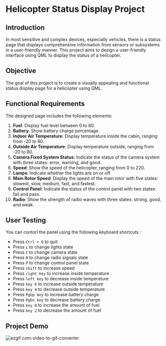 # Helicopter Status Display Project

## Introduction
In most sensitive and complex devices, especially vehicles, there is a status page that displays comprehensive information from sensors or subsystems in a user-friendly manner. This project aims to design a user-friendly interface using QML to display the status of a helicopter.

## Objective
The goal of this project is to create a visually appealing and functional status display page for a helicopter using QML.

## Functional Requirements
The designed page includes the following elements:

1. **Fuel**: Display fuel level between 0 to 80.
2. **Battery**: Show battery charge percentage.
3. **Indoor Air Temperature**: Display temperature inside the cabin, ranging from -20 to 80.
4. **Outside Air Temperature**: Display temperature outside, ranging from -20 to 80.
5. **Camera Fixed System Status**: Indicate the status of the camera system with three states: error, warning, and good.
6. **Speed**: Show the speed of the helicopter, ranging from 0 to 220.
7. **Lamps**: Indicate whether the lights are on or off.
8. **Main Rotor Speed**: Display the speed of the main rotor with five states: slowest, slow, medium, fast, and fastest.
9. **Control Panel**: Indicate the status of the control panel with two states: fail and pass.
10. **Radio**: Show the strength of radio waves with three states: strong, good, and weak.

## User Testing

You can contorl the panel using the following keyboard shortcuts :
- Press `Ctrl + Q` to quit
- Press `L` to change lights state
- Press `C` to change camera state
- Press `R` to change radio signals state
- Press `P` to change control panel state
- Press `shift` to increase speed
- Press `right key` to increase inside temperature
- Press `left key` to decrease inside temperature
- Press `key 6` to increase outside temperature
- Press `key 4` to decrease outside temperature
- Press `PgUp key` to increase battery charge
- Press `PgDn key` to decrease battery charge
- Press `key 8` to increase the amount of fuel
- Press `key 2` to decrease the amount of fuel

## Project Demo
![ezgif com-video-to-gif-converter](https://github.com/user-attachments/assets/2f9b2e6e-e69a-4ecd-9c2c-2e34fe3444d1)

